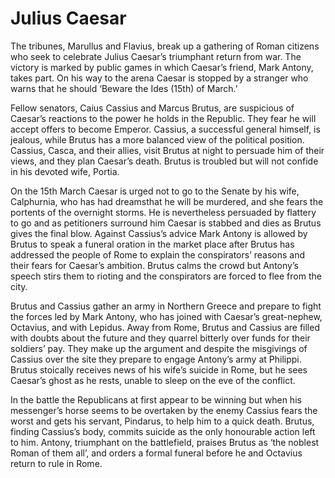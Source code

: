 <!-- ======================================================================
--- Search engine
title:          Julius Caesar
keywords:       Julius, Caesar, tragedy
description:    Julius Caesar by William Shakespeare.
--- Menu system
order:          40
text:           Julius Caesar
hidden:         false
umbel:          false
--- Page properties
id:             
document:       
layout:         layout-2-left
$-left:         play-list
searchable:     true
======================================================================= -->

# Julius Caesar

The tribunes, Marullus and Flavius, break up a gathering of Roman citizens who
seek to celebrate Julius Caesar’s triumphant return from war. The victory is
marked by public games in which Caesar’s friend, Mark Antony, takes part. On his
way to the arena Caesar is stopped by a stranger who warns that he should
‘Beware the Ides (15th) of March.’

Fellow senators, Caius Cassius and Marcus Brutus, are suspicious of Caesar’s
reactions to the power he holds in the Republic. They fear he will accept offers
to become Emperor. Cassius, a successful general himself, is jealous, while
Brutus has a more balanced view of the political position. Cassius, Casca, and
their allies, visit Brutus at night to persuade him of their views, and they
plan Caesar’s death. Brutus is troubled but will not confide in his devoted
wife, Portia.

On the 15th March Caesar is urged not to go to the Senate by his wife,
Calphurnia, who has had dreamsthat he will be murdered, and she fears the
portents of the overnight storms. He is nevertheless persuaded by flattery to go
and as petitioners surround him Caesar is stabbed and dies as Brutus gives the
final blow. Against Cassius’s advice Mark Antony is allowed by Brutus to speak
a funeral oration in the market place after Brutus has addressed the people of
Rome to explain the conspirators’ reasons and their fears for Caesar’s ambition.
Brutus calms the crowd but Antony’s speech stirs them to rioting and the
conspirators are forced to flee from the city.

Brutus and Cassius gather an army in Northern Greece and prepare to fight the
forces led by Mark Antony, who has joined with Caesar’s great-nephew, Octavius,
and with Lepidus. Away from Rome, Brutus and Cassius are filled with doubts
about the future and they quarrel bitterly over funds for their soldiers’ pay.
They make up the argument and despite the misgivings of Cassius over the site
they prepare to engage Antony’s army at Philippi. Brutus stoically receives news
of his wife’s suicide in Rome, but he sees Caesar’s ghost as he rests, unable to
sleep on the eve of the conflict.

In the battle the Republicans at first appear to be winning but when his
messenger’s horse seems to be overtaken by the enemy Cassius fears the worst
and gets his servant, Pindarus, to help him to a quick death. Brutus, finding
Cassius’s body, commits suicide as the only honourable action left to him.
Antony, triumphant on the battlefield, praises Brutus as ‘the noblest Roman of
them all’, and orders a formal funeral before he and Octavius return to rule in
Rome.
